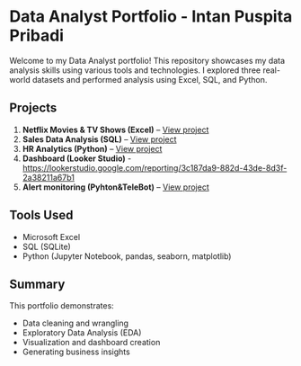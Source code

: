 # Data Analyst Portfolio - Intan Puspita Pribadi

Welcome to my Data Analyst portfolio! This repository showcases my data analysis skills using various tools and technologies. I explored three real-world datasets and performed analysis using Excel, SQL, and Python.

## Projects

1. **Netflix Movies & TV Shows (Excel)** – [View project](./data-analyst-portfolio/excel-analysis/)
2. **Sales Data Analysis (SQL)** – [View project](./data-analyst-portfolio/sql-analysis)
3. **HR Analytics (Python)** – [View project](./data-analyst-portfolio/python-analysis)
4. **Dashboard (Looker Studio)** - https://lookerstudio.google.com/reporting/3c187da9-882d-43de-8d3f-2a38211a67b1
5. **Alert monitoring (Pyhton&TeleBot)** – [View project](./data-analyst-portfolio/alert)

## Tools Used

- Microsoft Excel
- SQL (SQLite)
- Python (Jupyter Notebook, pandas, seaborn, matplotlib)

## Summary

This portfolio demonstrates:
- Data cleaning and wrangling
- Exploratory Data Analysis (EDA)
- Visualization and dashboard creation
- Generating business insights
